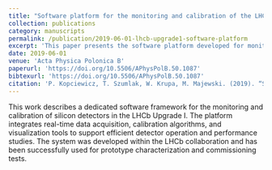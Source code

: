 ```yaml
---
title: "Software platform for the monitoring and calibration of the LHCb Upgrade I silicon detectors"
collection: publications
category: manuscripts
permalink: /publication/2019-06-01-lhcb-upgrade1-software-platform
excerpt: 'This paper presents the software platform developed for monitoring and calibration of silicon detectors in the LHCb Upgrade I, providing an integrated environment for data processing, visualization, and detector performance optimization.'
date: 2019-06-01
venue: 'Acta Physica Polonica B'
paperurl: 'https://doi.org/10.5506/APhysPolB.50.1087'
bibtexurl: 'https://doi.org/10.5506/APhysPolB.50.1087'
citation: 'P. Kopciewicz, T. Szumlak, W. Krupa, M. Majewski. (2019). “Software platform for the monitoring and calibration of the LHCb Upgrade I silicon detectors.” <i>Acta Physica Polonica B</i>, 50 (2019) 1087–1094. doi:10.5506/APhysPolB.50.1087'
---
```

  
This work describes a dedicated software framework for the monitoring and calibration of silicon detectors in the LHCb Upgrade I. The platform integrates real-time data acquisition, calibration algorithms, and visualization tools to support efficient detector operation and performance studies. The system was developed within the LHCb collaboration and has been successfully used for prototype characterization and commissioning tests.
